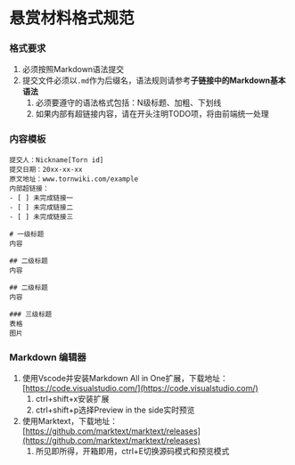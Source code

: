 # 悬赏材料格式规范

### 格式要求

1. 必须按照Markdown语法提交
2. 提交文件必须以`.md`作为后缀名，语法规则请参考**子链接中的Markdown基本语法**
   1. 必须要遵守的语法格式包括：N级标题、加粗、下划线
   2. 如果内部有超链接内容，请在开头注明TODO项，将由前端统一处理

### 内容模板

```
提交人：Nickname[Torn id]
提交日期：20xx-xx-xx
原文地址：www.tornwiki.com/example
内部超链接：
- [ ] 未完成链接一
- [ ] 未完成链接二
- [ ] 未完成链接三

# 一级标题
内容

## 二级标题
内容

## 二级标题
内容

### 三级标题
表格
图片
```

### Markdown 编辑器

1. 使用Vscode并安装Markdown All in One扩展，下载地址：[https://code.visualstudio.com/](https://code.visualstudio.com/)
   1. ctrl+shift+x安装扩展
   2. ctrl+shift+p选择Preview in the side实时预览
2. 使用Marktext，下载地址：[https://github.com/marktext/marktext/releases](https://github.com/marktext/marktext/releases)
   1. 所见即所得，开箱即用，ctrl+E切换源码模式和预览模式
